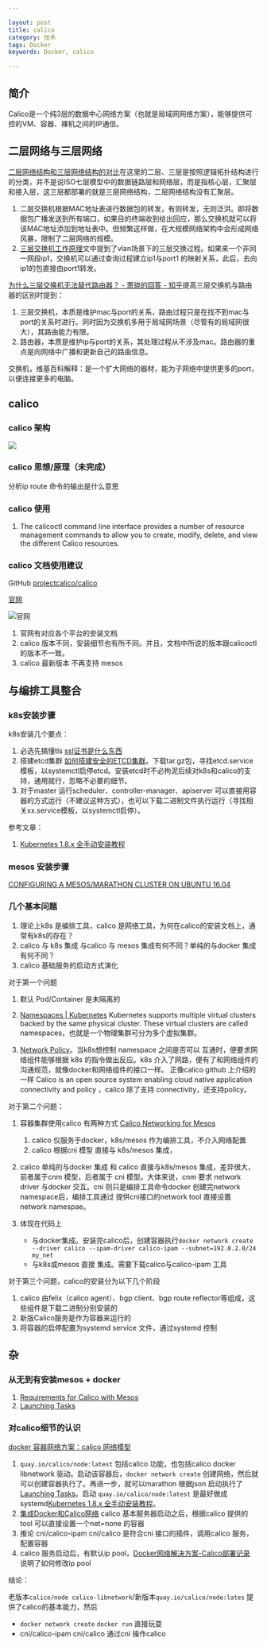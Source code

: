 ```yaml
---

layout: post
title: calico
category: 技术
tags: Docker
keywords: Docker, calico

---
```



## 简介


Calico是一个纯3层的数据中心网络方案（也就是局域网网络方案），能够提供可控的VM、容器、裸机之间的IP通信。

## 二层网络与三层网络

[二层网络结构和三层网络结构的对比](https://www.jianshu.com/p/81b8f409a2bb)在这里的二层、三层是按照逻辑拓扑结构进行的分类，并不是说ISO七层模型中的数据链路层和网络层，而是指核心层，汇聚层和接入层，这三层都部署的就是三层网络结构，二层网络结构没有汇聚层。

1. 二层交换机根据MAC地址表进行数据包的转发，有则转发，无则泛洪。即将数据包广播发送到所有端口，如果目的终端收到给出回应，那么交换机就可以将该MAC地址添加到地址表中。但频繁这样做，在大规模网络架构中会形成网络风暴，限制了二层网络的规模。
2. [三层交换机工作原理](http://blog.csdn.net/nice_wen/article/details/77821884)文中提到了vlan场景下的三层交换过程。如果来一个非同一网段ip1，交换机可以通过查询过程建立ip1与port1 的映射关系，此后，去向ip1的包直接由port1转发。

[为什么三层交换机无法替代路由器？ - 萧骁的回答 - 知乎](https://www.zhihu.com/question/20843778/answer/95755365)提高三层交换机与路由器的区别时提到：

1. 三层交换机，本质是维护mac与port的关系，路由过程只是在找不到mac与port的关系时进行。同时因为交换机多用于局域网场景（尽管有的局域网很大），其路由能力有限。
2. 路由器，本质是维护ip与port的关系，其处理过程从不涉及mac。路由器的重点是向网络中广播和更新自己的路由信息。

交换机，维基百科解释：是一个扩大网络的器材，能为子网络中提供更多的port，以便连接更多的电脑。

## calico

### calico 架构

![](/public/upload/docker/calico_framework.png)

### calico 思想/原理（未完成）

分析ip route 命令的输出是什么意思

### calico 使用

1. The calicoctl command line interface provides a number of resource management commands to allow you to create, modify, delete, and view the different Calico resources.

### calico 文档使用建议

GitHub [projectcalico/calico](https://github.com/projectcalico/calico)

[官网](https://docs.projectcalico.org)

![官网](/public/upload/docker/calico.png)

1. 官网有对应各个平台的安装文档
2. calico 版本不同，安装细节也有所不同。并且，文档中所说的版本跟calicoctl 的版本不一致。
3. calico 最新版本 不再支持 mesos

## 与编排工具整合

### k8s安装步骤

k8s安装几个要点：

1. 必选先搞懂tls [ssl证书是什么东西](http://qiankunli.github.io/2017/06/11/ssl.html)
1. 搭建etcd集群 [如何搭建安全的ETCD集群](https://supereagle.github.io/2017/05/11/secure-etcd/)。下载tar.gz包，寻找etcd.service 模板，以systemctl启停etcd。安装etcd时不必拘泥后续对k8s和calico的支持，通用就行，忽略不必要的细节。
2. 对于master 运行scheduler、controller-manager、apiserver 可以直接用容器的方式运行（不建议这种方式），也可以下载二进制文件执行运行（寻找相关xx.service模板，以systemctl启停）。

参考文章：

1. [Kubernetes 1.8.x 全手动安装教程](https://www.kubernetes.org.cn/3096.html)

### mesos 安装步骤

[CONFIGURING A MESOS/MARATHON CLUSTER ON UBUNTU 16.04](http://www.admintome.com/blog/configuring-a-dcos-cluster-on-ubuntu-16-04/)


### 几个基本问题

1. 理论上k8s 是编排工具，calico 是网络工具，为何在calico的安装文档上，通常有k8s的存在？
2. calico 与 k8s 集成 与calico 与 mesos 集成有何不同？单纯的与docker 集成有何不同？
3. calico 基础服务的启动方式演化


对于第一个问题

1. 默认 Pod/Container 是未隔离的

1. [Namespaces | Kubernetes](https://kubernetes.io/docs/concepts/overview/working-with-objects/namespaces/) Kubernetes supports multiple virtual clusters backed by the same physical cluster. These virtual clusters are called namespaces，也就是一个物理集群可分为多个虚拟集群。
2. [Network Policy](https://feisky.gitbooks.io/kubernetes/concepts/network-policy.html)。当k8s想控制 namespace 之间是否可以 互通时，便要求网络组件能够根据 k8s 的指令做出反应。k8s 介入了网路，便有了和网络组件的沟通规范，就像docker和网络组件的接口一样。 正像calico github 上介绍的一样 Calico is an open source system enabling cloud native application connectivity and policy ，calico 除了支持 connectivity，还支持policy。

对于第二个问题：

1. 容器集群使用calico 有两种方式 [Calico Networking for Mesos](https://docs.projectcalico.org/v1.5/getting-started/mesos/)

    1. calico 仅服务于docker，k8s/mesos 作为编排工具，不介入网络配置
    2. calico 根据cni 模型 直接与 k8s/mesos 集成，
1. calico 单纯的与docker 集成 和 calico 直接与k8s/mesos 集成，差异很大，前者属于cnm 模型，后者属于 cni 模型。大体来说，cnm 要求 network driver 与docker 交互。cni 则只是编排工具命令docker 创建完network namespace后，编排工具通过 提供cni接口的network tool 直接设置 network namespae。
2. 体现在代码上

    * 与docker集成。安装完calico后，创建容器执行`docker network create --driver calico --ipam-driver calico-ipam --subnet=192.0.2.0/24 my_net`
    * 与k8s或mesos 直接 集成。需要下载calico与calico-ipam 工具
    

对于第三个问题，calico的安装分为以下几个阶段

1. calico 由felix（calico agent）、bgp client、bgp route reflector等组成，这些组件是下载二进制分别安装的
2. 新版Calico服务是作为容器来运行的
3. 将容器的启停配置为systemd service 文件，通过systemd 控制


## 杂

### 从无到有安装mesos + docker

1. [Requirements for Calico with Mesos](https://docs.projectcalico.org/v2.6/getting-started/mesos/installation/prerequisites)
2. [Launching Tasks](https://docs.projectcalico.org/v2.6/getting-started/mesos/tutorials/launching-tasks)

### 对calico细节的认识

[docker 容器网络方案：calico 网络模型](http://cizixs.com/2017/10/19/docker-calico-network)

1. `quay.io/calico/node:latest` 包括calico 功能，也包括calico docker libnetwork 驱动。启动该容器后，`docker network create` 创建网络，然后就可以创建容器执行了。再进一步，就可以marathon 根据json 启动执行了[Launching Tasks](https://docs.projectcalico.org/v2.6/getting-started/mesos/tutorials/launching-tasks)。启动 `quay.io/calico/node:latest` 是最好做成systemd[Kubernetes 1.8.x 全手动安装教程](https://www.kubernetes.org.cn/3096.html)。
2. [集成Docker和Calico网络](http://blog.csdn.net/jiangshouzhuang/article/details/52822125) calico 基本服务器启动之后，根据calico 提供的tool 可以直接设置一个net=none 的容器
3. 推论 cni/calico-ipam cni/calico 是符合cni 接口的插件，调用calico 服务，配置容器
4. calico 服务启动后，有默认ip pool，[Docker网络解决方案-Calico部署记录](http://www.cnblogs.com/kevingrace/p/6864804.html) 说明了如何修改ip pool

结论：

老版本`calico/node calico-libnetwork`/新版本`quay.io/calico/node:lates` 提供了calico的基本能力，然后

* `docker network create` `docker run`  直接玩耍
* cni/calico-ipam cni/calico 通过cni 操作calico
